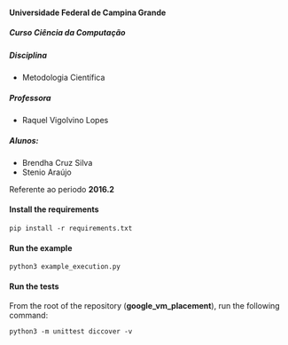 #### Universidade Federal de Campina Grande

##### Curso Ciência da Computação

##### Disciplina
- Metodologia Científica

##### Professora
- Raquel Vigolvino Lopes

##### Alunos:

- Brendha Cruz Silva
- Stenio Araújo

Referente ao periodo **2016.2**

#### Install the requirements
    pip install -r requirements.txt

#### Run the example
    python3 example_execution.py

#### Run the tests
From the root of the repository (**google_vm_placement**), run the following
 command:

    python3 -m unittest diccover -v
